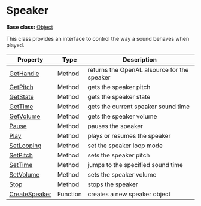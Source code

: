 # Speaker

**Base class:** [Object](Object.md)

This class provides an interface to control the way a sound behaves when played.

| Property | Type | Description |
| --- | --- | --- |
| [GetHandle](Speaker_GetHandle.md) | Method | returns the OpenAL alsource for the speaker |
| [GetPitch](Speaker_GetPitch.md) | Method | gets the speaker pitch |
| [GetState](Speaker_GetState.md) | Method | gets the speaker state |
| [GetTime](Speaker_GetTime.md) | Method | gets the current speaker sound time |
| [GetVolume](Speaker_GetVolume.md) | Method | gets the speaker volume |
| [Pause](Speaker_Pause.md) | Method | pauses the speaker |
| [Play](Speaker_Play.md) | Method | plays or resumes the speaker |
| [SetLooping](Speaker_SetLooping.md) | Method | set the speaker loop mode |
| [SetPitch](Speaker_SetPitch.md) | Method | sets the speaker pitch |
| [SetTime](Speaker_SetTime.md) | Method | jumps to the specified sound time |
| [SetVolume](Speaker_SetVolume.md) | Method | sets the speaker volume |
| [Stop](Speaker_Stop.md) | Method | stops the speaker |
| [CreateSpeaker](CreateSpeaker.md) | Function | creates a new speaker object |
